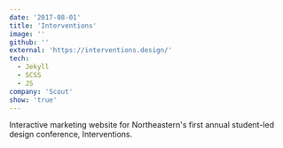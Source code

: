 ```yaml
---
date: '2017-08-01'
title: 'Interventions'
image: ''
github: ''
external: 'https://interventions.design/'
tech:
  - Jekyll
  - SCSS
  - JS
company: 'Scout'
show: 'true'
---
```


Interactive marketing website for Northeastern's first annual student-led design conference, Interventions.
